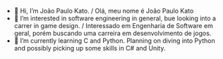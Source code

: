 - 👋 Hi, I’m João Paulo Kato. / Olá, meu nome é João Paulo Kato
- 👀 I’m interested in software engineering in general, bue looking into a carrer in game design. / Interessado em Engenharia de Software em geral, porém buscando uma carreira em desenvolvimento
de jogos.
- 🌱 I’m currently learning C and Python. Planning on diving into Python and possibly picking up some skills in C# and Unity.
